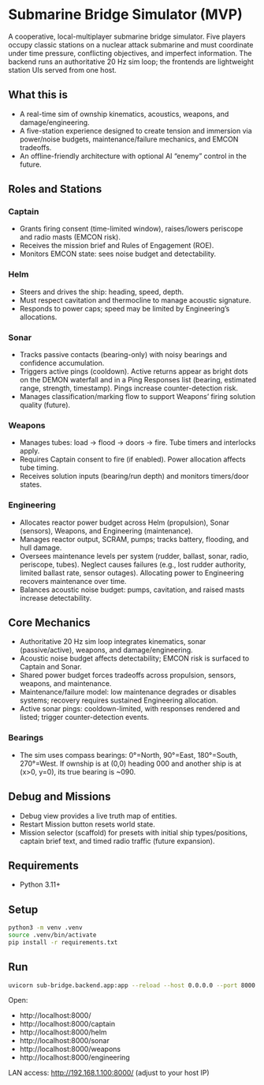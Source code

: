 # Submarine Bridge Simulator (MVP)

A cooperative, local-multiplayer submarine bridge simulator. Five players occupy classic stations on a nuclear attack submarine and must coordinate under time pressure, conflicting objectives, and imperfect information. The backend runs an authoritative 20 Hz sim loop; the frontends are lightweight station UIs served from one host.

## What this is
- A real-time sim of ownship kinematics, acoustics, weapons, and damage/engineering.
- A five-station experience designed to create tension and immersion via power/noise budgets, maintenance/failure mechanics, and EMCON tradeoffs.
- An offline-friendly architecture with optional AI “enemy” control in the future.

## Roles and Stations

### Captain
- Grants firing consent (time-limited window), raises/lowers periscope and radio masts (EMCON risk).
- Receives the mission brief and Rules of Engagement (ROE).
- Monitors EMCON state: sees noise budget and detectability.

### Helm
- Steers and drives the ship: heading, speed, depth.
- Must respect cavitation and thermocline to manage acoustic signature.
- Responds to power caps; speed may be limited by Engineering’s allocations.

### Sonar
- Tracks passive contacts (bearing-only) with noisy bearings and confidence accumulation.
- Triggers active pings (cooldown). Active returns appear as bright dots on the DEMON waterfall and in a Ping Responses list (bearing, estimated range, strength, timestamp). Pings increase counter-detection risk.
- Manages classification/marking flow to support Weapons’ firing solution quality (future).

### Weapons
- Manages tubes: load → flood → doors → fire. Tube timers and interlocks apply.
- Requires Captain consent to fire (if enabled). Power allocation affects tube timing.
- Receives solution inputs (bearing/run depth) and monitors timers/door states.

### Engineering
- Allocates reactor power budget across Helm (propulsion), Sonar (sensors), Weapons, and Engineering (maintenance).
- Manages reactor output, SCRAM, pumps; tracks battery, flooding, and hull damage.
- Oversees maintenance levels per system (rudder, ballast, sonar, radio, periscope, tubes). Neglect causes failures (e.g., lost rudder authority, limited ballast rate, sensor outages). Allocating power to Engineering recovers maintenance over time.
- Balances acoustic noise budget: pumps, cavitation, and raised masts increase detectability.

## Core Mechanics
- Authoritative 20 Hz sim loop integrates kinematics, sonar (passive/active), weapons, and damage/engineering.
- Acoustic noise budget affects detectability; EMCON risk is surfaced to Captain and Sonar.
- Shared power budget forces tradeoffs across propulsion, sensors, weapons, and maintenance.
- Maintenance/failure model: low maintenance degrades or disables systems; recovery requires sustained Engineering allocation.
- Active sonar pings: cooldown-limited, with responses rendered and listed; trigger counter-detection events.

### Bearings
- The sim uses compass bearings: 0°=North, 90°=East, 180°=South, 270°=West. If ownship is at (0,0) heading 000 and another ship is at (x>0, y=0), its true bearing is ~090.

## Debug and Missions
- Debug view provides a live truth map of entities.
- Restart Mission button resets world state.
- Mission selector (scaffold) for presets with initial ship types/positions, captain brief text, and timed radio traffic (future expansion).


## Requirements
- Python 3.11+

## Setup
```bash
python3 -m venv .venv
source .venv/bin/activate
pip install -r requirements.txt
```

## Run
```bash
uvicorn sub-bridge.backend.app:app --reload --host 0.0.0.0 --port 8000
```

Open:
- http://localhost:8000/
- http://localhost:8000/captain
- http://localhost:8000/helm
- http://localhost:8000/sonar
- http://localhost:8000/weapons
- http://localhost:8000/engineering

LAN access: http://192.168.1.100:8000/ (adjust to your host IP)
